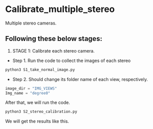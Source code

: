 # Calibrate_multiple_stereo
Multiple stereo cameras.
## Following these below stages:
1. STAGE 1: Calibrate each stereo camera.
* Step 1. Run the code to collect the images of each stereo
```bash
python3 S1_take_normal_image.py
```
* Step 2. Should change its folder name of each view, respectively.
```python
image_dir = "IMG_VIEWS"
Img_name = "degree0"
```
After that, we will run the code.
```bash
python3 S2_stereo_calibration.py
```
We will get the results like this.

